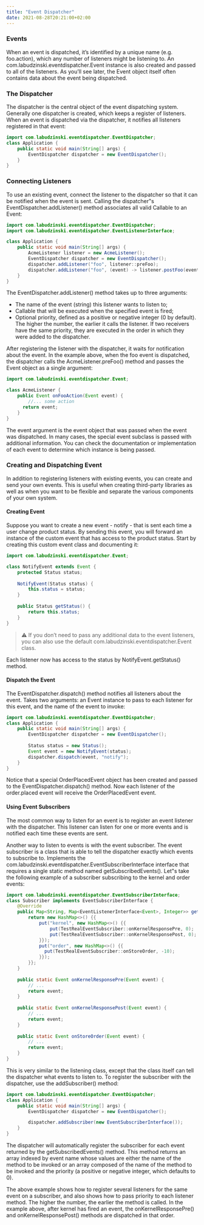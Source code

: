 ```yaml
---
title: "Event Dispatcher"
date: 2021-08-28T20:21:00+02:00
---
```


### Events

When an event is dispatched, it’s identified by a unique name (e.g. foo.action), which any number of listeners might be
listening to. An com.labudzinski.eventdispatcher.Event instance is also created and passed to all of the listeners. As
you’ll see later, the Event object itself often contains data about the event being dispatched.

### The Dispatcher

The dispatcher is the central object of the event dispatching system. Generally one dispatcher is created, which keeps a
register of listeners. When an event is dispatched via the dispatcher, it notifies all listeners registered in that
event:

```java
import com.labudzinski.eventdispatcher.EventDispatcher;
class Application {
    public static void main(String[] args) {
        EventDispatcher dispatcher = new EventDispatcher();
    }
}
```

### Connecting Listeners

To use an existing event, connect the listener to the dispatcher so that it can be notified when the event is sent.
Calling the dispatcher"s EventDispatcher.addListener() method associates all valid Callable to an Event:

```java
import com.labudzinski.eventdispatcher.EventDispatcher;
import com.labudzinski.eventdispatcher.EventListenerInterface;

class Application {
    public static void main(String[] args) {
        AcmeListener listener = new AcmeListener();
        EventDispatcher dispatcher = new EventDispatcher();
        dispatcher.addListener("foo", listener::preFoo);
        dispatcher.addListener("foo", (event) -> listener.postFoo(event), 10);
    }
}
```

The EventDispatcher.addListener() method takes up to three arguments:

- The name of the event (string) this listener wants to listen to;
- Callable that will be executed when the specified event is fired;
- Optional priority, defined as a positive or negative integer (0 by default). The higher the number, the earlier it
  calls the listener. If two receivers have the same priority, they are executed in the order in which they were added
  to the dispatcher.

After registering the listener with the dispatcher, it waits for notification about the event. In the example above,
when the foo event is dispatched, the dispatcher calls the AcmeListener.preFoo() method and passes the Event object as a
single argument:

```java
import com.labudzinski.eventdispatcher.Event;

class AcmeListener {
    public Event onFooAction(Event event) {
        //... some action
      return event;
    }
}
```

The event argument is the event object that was passed when the event was dispatched. In many cases, the special event
subclass is passed with additional information. You can check the documentation or implementation of each event to
determine which instance is being passed.

### Creating and Dispatching Event

In addition to registering listeners with existing events, you can create and send your own events. This is useful when
creating third-party libraries as well as when you want to be flexible and separate the various components of your own
system.

#### Creating Event

Suppose you want to create a new event - notify - that is sent each time a user change product status. By sending this
event, you will forward an instance of the custom event that has access to the product status. Start by creating this
custom event class and documenting it:

```java
import com.labudzinski.eventdispatcher.Event;

class NotifyEvent extends Event {
    protected Status status;
    
    NotifyEvent(Status status) {
        this.status = status;
    }
    
    public Status getStatus() {
        return this.status;
    }
}
```

> :warning: If you don’t need to pass any additional data to the event listeners, you can also use the default com.labudzinski.eventdispatcher.Event class.

Each listener now has access to the status by NotifyEvent.getStatus() method.

#### Dispatch the Event

The EventDispatcher.dispatch() method notifies all listeners about the event. Takes two arguments: an Event instance to
pass to each listener for this event, and the name of the event to invoke:

```java
import com.labudzinski.eventdispatcher.EventDispatcher;
class Application {
    public static void main(String[] args) {
        EventDispatcher dispatcher = new EventDispatcher();
        
        Status status = new Status();
        Event event = new NotifyEvent(status);
        dispatcher.dispatch(event, "notify");
    }
}
```

Notice that a special OrderPlacedEvent object has been created and passed to the EventDispatcher.dispatch() method. Now
each listener of the order.placed event will receive the OrderPlacedEvent event.

#### Using Event Subscribers
The most common way to listen for an event is to register an event listener with the dispatcher.
This listener can listen for one or more events and is notified each time these events are sent.

Another way to listen to events is with the event subscriber. The event subscriber is a class that is able to tell the dispatcher exactly which events to subscribe to.
Implements the com.labudzinski.eventdispatcher.EventSubscriberInterface interface that requires a single static method named getSubscribedEvents().
Let"s take the following example of a subscriber subscribing to the kernel and order events:
```java
import com.labudzinski.eventdispatcher.EventSubscriberInterface;
class Subscriber implements EventSubscriberInterface {
    @Override
    public Map<String, Map<EventListenerInterface<Event>, Integer>> getSubscribedEvents() {
        return new HashMap<>() {{
            put("kernel", new HashMap<>() {{
                put(TestRealEventSubscriber::onKernelResponsePre, 0);
                put(TestRealEventSubscriber::onKernelResponsePost, 0);
            }});
            put("order", new HashMap<>() {{
              put(TestRealEventSubscriber::onStoreOrder, -10);
            }});
        }};
    }
    
    public static Event onKernelResponsePre(Event event) {
        // ...
        return event;
    }
  
    public static Event onKernelResponsePost(Event event) {
        // ...
        return event;
    }
  
    public static Event onStoreOrder(Event event) {
        // ...
        return event;
    }
}
```

This is very similar to the listening class, except that the class itself can tell the dispatcher what events to listen to.
To register the subscriber with the dispatcher, use the addSubscriber() method:
```java
import com.labudzinski.eventdispatcher.EventDispatcher;
class Application {
    public static void main(String[] args) {
        EventDispatcher dispatcher = new EventDispatcher();

        dispatcher.addSubscriber(new EventSubscriberInterface());
    }
}
```

The dispatcher will automatically register the subscriber for each event returned by the getSubscribedEvents() method.
This method returns an array indexed by event name whose values are either the name of the method to be invoked or an array
composed of the name of the method to be invoked and the priority (a positive or negative integer, which defaults to 0).

The above example shows how to register several listeners for the same event on a subscriber, and also shows how to pass priority to each listener method.
The higher the number, the earlier the method is called. In the example above, after kernel has fired an event, the onKernelResponsePre() and onKernelResponsePost() methods are dispatched in that order. 